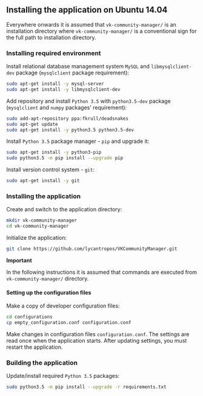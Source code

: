 ## Installing the application on Ubuntu 14.04
Everywhere onwards it is assumed that `vk-community-manager/` is an installation directory where
`vk-community-manager/` is a conventional sign for the full path to installation directory.

### Installing required environment

Install relational database management system `MySQL`
and `libmysqlclient-dev` package (`mysqlclient` package requirement):

```bash
sudo apt-get install -y mysql-server
sudo apt-get install -y libmysqlclient-dev
```

Add repository and install `Python 3.5` with `python3.5-dev` package
(`mysqlclient` and `numpy` packages' requirement):

```bash
sudo add-apt-repository ppa:fkrull/deadsnakes
sudo apt-get update
sudo apt-get install -y python3.5 python3.5-dev
```

Install `Python 3.5` package manager - `pip` and upgrade it:

```bash
sudo apt-get install -y python3-pip
sudo python3.5 -m pip install --upgrade pip
```

Install version control system - `git`:

```bash
sudo apt-get install -y git
```

### Installing the application
Create and switch to the application directory:

```bash
mkdir vk-community-manager
cd vk-community-manager
```

Initialize the application:
```bash
git clone https://github.com/lycantropos/VKCommunityManager.git
```

**Important**

In the following instructions it is assumed that commands are executed from `vk-community-manager/` directory.

#### Setting up the configuration files

Make a copy of developer configuration files:
```bash
cd configurations
cp empty_configuration.conf configuration.conf
```

Make changes in configuration files `configuration.conf`.
The settings are read once when the application starts.
After updating settings, you must restart the application.

### Building the application

Update/install required `Python 3.5` packages:

```bash
sudo python3.5 -m pip install --upgrade -r requirements.txt
```
